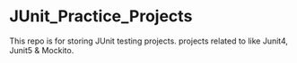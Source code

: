 # JUnit_Practice_Projects
This repo is for storing JUnit testing projects.
projects related to like Junit4, Junit5 & Mockito.
